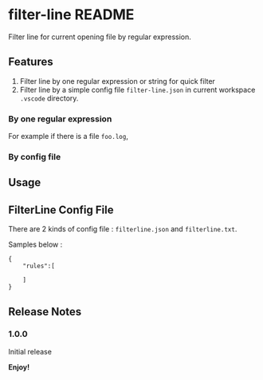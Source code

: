 # filter-line README

Filter line for current opening file by regular expression.

## Features

1. Filter line by one regular expression or string for quick filter
2. Filter line by a simple config file `filter-line.json` in current workspace `.vscode` directory.

### By one regular expression

For example if there is a file `foo.log`, 

### By config file



## Usage


## FilterLine Config File

There are 2 kinds of config file : `filterline.json` and `filterline.txt`.

Samples below : 

```
{
    "rules":[
        
    ]
}
```




## Release Notes

### 1.0.0

Initial release

**Enjoy!**

